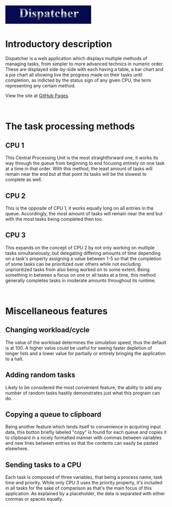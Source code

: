 <!-- To preview, one can in VS Code usually use the shortcut ctrl + shift + v -->
# <img src="header.jpg">
# Introductory description
Dispatcher is a web application which displays multiple methods of managing tasks, from simpler to more advanced technics in numeric order. These are displayed side-by-side with each having a table, a bar chart and a pie chart all showing live the progress made on their tasks until completion, as indicted by the status sign of any given CPU, the term representing any certain method.

View the site at [GitHub Pages](https://generaluser01.github.io/M7-Dispatcher/).

<br>

# The task processing methods
## CPU 1
This Central Processing Unit is the most straightforward one, it works its way through the queue from beginning to end focusing entirely on one task at a time in that order. With this method, the least amount of tasks will remain near the end but at that point its tasks will be the slowest to complete as well.

## CPU 2
This is the opposite of CPU 1, it works equally long on all entries in the queue. Accordingly, the most amount of tasks will remain near the end but with the most tasks being completed then too.

## CPU 3
This expands on the concept of CPU 2 by not only working on multiple tasks simultaneously, but delegating differing amounts of time depending on a task's property assigning a value between 1-5 so that the completion of some tasks can be prioritized over others while not excluding unprioritized tasks from also being worked on to some extent. Being something in between a focus on one or all tasks at a time, this method generally completes tasks in moderate amounts throughout its runtime.

<br>

# Miscellaneous features
## Changing workload/cycle
The value of the workload determines the simulation speed, thus the default is at 100. A higher value could be useful for seeing faster depletion of longer lists and a lower value for partially or entirely bringing the application to a halt.

## Adding random tasks
Likely to be considered the most convenient feature, the ability to add any number of random tasks hastily demonstrates just what this program can do.

## Copying a queue to clipboard
Being another feature which lends itself to convenience in acquiring input data, this button briefly labeled "copy" is found for each queue and copies it to clipboard in a nicely formatted manner with commas between variables and new lines between entries so that the contents can easily be pasted elsewhere.

## Sending tasks to a CPU
Each task is composed of three variables, that being a process name, task time and priority. While only CPU 3 uses the priority property, it's included in all tasks for the sake of comparison as that's the main focus of this application. As explained by a placeholder, the data is separated with either commas or spaces equally.
